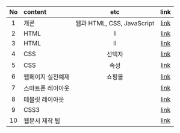 |No|content|etc|link|
|:-:|:--|:-:|:-:|
|1| 개론|웹과 HTML, CSS, JavaScript|[link](./Introduction.md)|
|2| HTML|I|[link](./html_1.md)|
|3| HTML|II|[link](./html_2.md)|
|4| CSS |선택자|[link](./selector.md)|
|5| CSS |속성|[link](./attribute.md)|
|6| 웹페이지 실전예제|쇼핑몰|[link](./shop.md)|
|7| 스마트폰 레이아웃||[link](phone_layout.md)|
|8| 테블릿 레이아웃||[link](tablet_layout.md)|
|9| CSS3||[link](css.md)|
|10| 웹문서 제작 팁||[link](tip.md)|